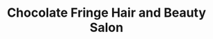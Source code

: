 ---
title: "Chocolate Fringe Hair and Beauty Salon"
url: /dunshaughlin/chocolate-fringe-hair-and-beauty-salon/
shop: Kosmetik
---